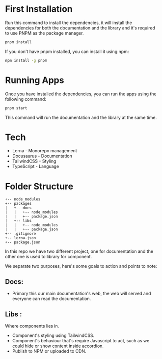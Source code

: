# First Installation

Run this command to install the dependencies, it will install the dependencies for both the documentation and the library and it's required to use PNPM as the package manager.

```bash
pnpm install
```

If you don't have pnpm installed, you can install it using npm:

```bash
npm install -g pnpm
```

# Running Apps

Once you have installed the dependencies, you can run the apps using the following command:
  
```bash
pnpm start
```

This command will run the documentation and the library at the same time.

# Tech
- Lerna - Monorepo management
- Docusaurus - Documentation
- TailwindCSS - Styling
- TypeScript - Language

# Folder Structure
```
+-- node_modules
+-- packages
|   +-- docs
|   |   +-- node_modules
|   |   +-- package.json
|   +-- libs
|   |   +-- node_modules
|   |   +-- package.json
+-- .gitignore
+-- lerna.json
+-- package.json
```

In this repo we have two different project, one for documentation and the other one is used to library for component.

We separate two purposes, here's some goals to action and points to note:

## Docs:

- Primary this our main documentation's web, 
the web will served and everyone can read the documentation.

## Libs :
Where components lies in.

- Component's styling using TailwindCSS.
- Component's behaviour that's require Javascript to act, such as we could hide or show content inside accordion.
- Publish to NPM or uploaded to CDN.
